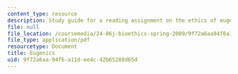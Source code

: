 ```yaml
---
content_type: resource
description: Study guide for a reading assignment on the ethics of eugenics.
file: null
file_location: /coursemedia/24-06j-bioethics-spring-2009/9f72a6aa94f6a11dee4c42b65288d65d_MIT24_06Js09_study14.pdf
file_type: application/pdf
resourcetype: Document
title: Eugenics
uid: 9f72a6aa-94f6-a11d-ee4c-42b65288d65d
---
```

